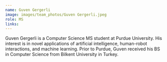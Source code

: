 ```yaml
---
name: Guven Gergerli
image: images/team_photos/Guven Gergerli.jpeg
role: MS
links:
---
```

Guven Gergerli is a Computer Science MS student at Purdue University. His interest is in novel applications of artificial intelligence, human-robot interactions, and machine learning. Prior to Purdue, Guven received his BS in Computer Science from Bilkent University in Turkey. 

